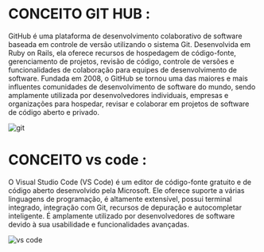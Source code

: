 # CONCEITO GIT HUB :

GitHub é uma plataforma de desenvolvimento colaborativo de software baseada em controle de versão utilizando o sistema Git. Desenvolvida em Ruby on Rails, ela oferece recursos de hospedagem de código-fonte, gerenciamento de projetos, revisão de código, controle de versões e funcionalidades de colaboração para equipes de desenvolvimento de software. Fundada em 2008, o GitHub se tornou uma das maiores e mais influentes comunidades de desenvolvimento de software do mundo, sendo amplamente utilizada por desenvolvedores individuais, empresas e organizações para hospedar, revisar e colaborar em projetos de software de código aberto e privado.

![git](https://encrypted-tbn0.gstatic.com/images?q=tbn:ANd9GcQwJo5M-5n9zg1x_i99RAIi_oFfqek8hTCETnsGwF3gVQ&s)


# CONCEITO vs code :

O Visual Studio Code (VS Code) é um editor de código-fonte gratuito e de código aberto desenvolvido pela Microsoft. Ele oferece suporte a várias linguagens de programação, é altamente extensível, possui terminal integrado, integração com Git, recursos de depuração e autocompletar inteligente. É amplamente utilizado por desenvolvedores de software devido à sua usabilidade e funcionalidades avançadas.



![vs code](https://hub.asimov.academy/wp-content/uploads/2022/03/vscode-logo-1.jpeg)


